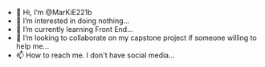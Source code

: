 - 👋 Hi, I’m @MarKiE221b
- 👀 I’m interested in doing nothing...
- 🌱 I’m currently learning Front End...
- 💞️ I’m looking to collaborate on my capstone project if someone willing to help me...
- 📫 How to reach me. I don't have social media...

<!---
MarKiE221b/MarKiE221b is a ✨ special ✨ repository because its `README.md` (this file) appears on your GitHub profile.
You can click the Preview link to take a look at your changes.
--->
